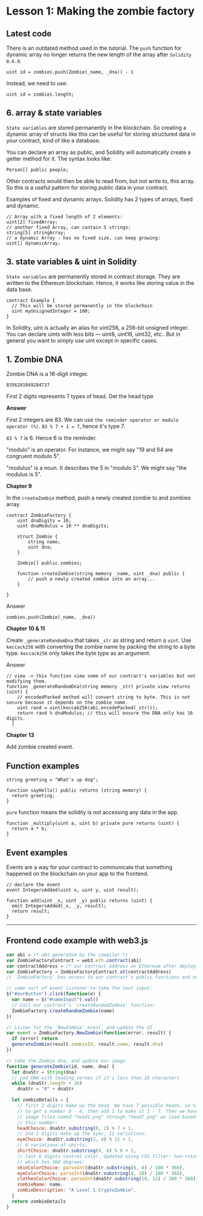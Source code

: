 # Lesson 1: Making the zombie factory

## Latest code

There is an outdated method used in the tutorial. The `push` function for dynamic array no longer returns the new length of the array after `Solidity 0.6.0`.

```solidity
uint id = zombies.push(Zombie(_name, _dna)) - 1
```

Instead, we need to use:

```solidity
uint id = zombies.length;
```

## 6. array & state variables

`State variables` are stored permanently in the blockchain. So creating a dynamic array of structs like this can be useful for storing structured data in your contract, kind of like a database.

You can declare an array as public, and Solidity will automatically create a getter method for it. The syntax looks like:

`Person[] public people;`

Other contracts would then be able to read from, but not write to, this array. So this is a useful pattern for storing public data in your contract.

Examples of fixed and dynamic arrays. Solidity has 2 types of arrays, fixed and dynamic.

```solidity
// Array with a fixed length of 2 elements:
uint[2] fixedArray;
// another fixed Array, can contain 5 strings:
string[5] stringArray;
// a dynamic Array - has no fixed size, can keep growing:
uint[] dynamicArray;
```

## 3. state variables & uint in Solidity

`State variables` are permanently stored in contract storage. They are written to the Ethereum blockchain. Hence, it works like storing value in the data base.

```solidity
contract Example {
  // This will be stored permanently in the blockchain
  uint myUnsignedInteger = 100;
}
```

In Solidity, uint is actually an alias for uint256, a 256-bit unsigned integer. You can declare uints with less bits — uint8, uint16, uint32, etc.. But in general you want to simply use uint except in specific cases.

## 1. Zombie DNA

Zombie DNA is a 16-digit integer.

`8356281049284737`

First 2 digits represents 7 types of head. Get the head type

**Answer**

First 2 integers are 83. We can use `the reminder operator or modulo operator (%)`. `83 % 7 + 1 = 7`, hence it's type 7.

`83 % 7` is 6. Hence 6 is the reminder.

"modulo" is an operator. For instance, we might say "19 and 64 are congruent modulo 5".

"modulus" is a noun. It describes the 5 in "modulo 5". We might say "the modulus is 5".

**Chapter 9**

In the `createZombie` method, push a newly created zombie to and zombies array.

```solidity
contract ZombieFactory {
    uint dnaDigits = 16;
    uint dnaModulus = 10 ** dnaDigits;

    struct Zombie {
        string name;
        uint dna;
    }

    Zombie[] public zombies;

    function createZombie(string memory _name, uint _dna) public {
        // push a newly created zombie into an array...
    }

}

```

Answer

```solidity
zombies.push(Zombie(_name, _dna))
```

**Chapter 10 & 11**

Create `_generateRandomDna` that takes `_str` as string and return a `uint`. Use `keccack256` with converting the zombie name by packing the string to a byte type. `keccack256` only takes the byte type as an argument.

Answer

```solidity
// view -> this function view some of our contract's variables but not modifying them.
function _generateRandomDna(string memory _str) private view returns (uint) {
    // encodedPacked method will convert string to byte. This is not secure because it depends on the zombie name.
    uint rand = uint(keccak256(abi.encodePacked(_str)));
    return rand % dnaModulus; // this will ensure the DNA only has 16 digits.
  }
```

**Chapter 13**

Add zombie created event.

## Function examples

```solidity
string greeting = "What's up dog";

function sayHello() public returns (string memory) {
  return greeting;
}
```

`pure` function means the solidity is not accessing any data in the app.

```solidity
function _multiply(uint a, uint b) private pure returns (uint) {
  return a * b;
}
```

## Event examples

Events are a way for your contract to communicate that something happened on the blockchain on your app to the frontend.

```solidity
// declare the event
event IntegersAdded(uint x, uint y, uint result);

function add(uint _x, uint _y) public returns (uint) {
  emit IntegersAdded(_x, _y, result);
  return result;
}
```

---

## Frontend code example with web3.js

```js
var abi = /* abi generated by the compiler */
var ZombieFactoryContract = web3.eth.contract(abi)
var contractAddress = /* our contract address on Ethereum after deploying */
var ZombieFactory = ZombieFactoryContract.at(contractAddress)
// `ZombieFactory` has access to our contract's public functions and events

// some sort of event listener to take the text input:
$("#ourButton").click(function(e) {
  var name = $("#nameInput").val()
  // Call our contract's `createRandomZombie` function:
  ZombieFactory.createRandomZombie(name)
})

// Listen for the `NewZombie` event, and update the UI
var event = ZombieFactory.NewZombie(function(error, result) {
  if (error) return
  generateZombie(result.zombieId, result.name, result.dna)
})

// take the Zombie dna, and update our image
function generateZombie(id, name, dna) {
  let dnaStr = String(dna)
  // pad DNA with leading zeroes if it's less than 16 characters
  while (dnaStr.length < 16)
    dnaStr = "0" + dnaStr

  let zombieDetails = {
    // first 2 digits make up the head. We have 7 possible heads, so % 7
    // to get a number 0 - 6, then add 1 to make it 1 - 7. Then we have 7
    // image files named "head1.png" through "head7.png" we load based on
    // this number:
    headChoice: dnaStr.substring(0, 2) % 7 + 1,
    // 2nd 2 digits make up the eyes, 11 variations:
    eyeChoice: dnaStr.substring(2, 4) % 11 + 1,
    // 6 variations of shirts:
    shirtChoice: dnaStr.substring(4, 6) % 6 + 1,
    // last 6 digits control color. Updated using CSS filter: hue-rotate
    // which has 360 degrees:
    skinColorChoice: parseInt(dnaStr.substring(6, 8) / 100 * 360),
    eyeColorChoice: parseInt(dnaStr.substring(8, 10) / 100 * 360),
    clothesColorChoice: parseInt(dnaStr.substring(10, 12) / 100 * 360),
    zombieName: name,
    zombieDescription: "A Level 1 CryptoZombie",
  }
  return zombieDetails
}
```
